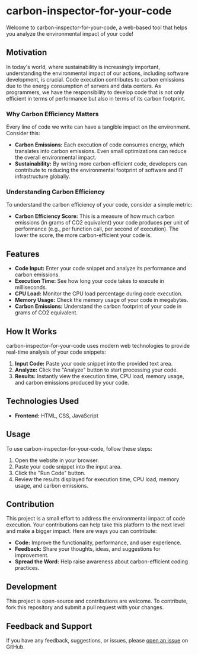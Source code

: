 # carbon-inspector-for-your-code

Welcome to carbon-inspector-for-your-code, a web-based tool that helps you analyze the environmental impact of your code!

## Motivation

In today's world, where sustainability is increasingly important, understanding the environmental impact of our actions, including software development, is crucial. Code execution contributes to carbon emissions due to the energy consumption of servers and data centers. As programmers, we have the responsibility to develop code that is not only efficient in terms of performance but also in terms of its carbon footprint.

### Why Carbon Efficiency Matters

Every line of code we write can have a tangible impact on the environment. Consider this:
- **Carbon Emissions:** Each execution of code consumes energy, which translates into carbon emissions. Even small optimizations can reduce the overall environmental impact.
- **Sustainability:** By writing more carbon-efficient code, developers can contribute to reducing the environmental footprint of software and IT infrastructure globally.

### Understanding Carbon Efficiency

To understand the carbon efficiency of your code, consider a simple metric:
- **Carbon Efficiency Score:** This is a measure of how much carbon emissions (in grams of CO2 equivalent) your code produces per unit of performance (e.g., per function call, per second of execution). The lower the score, the more carbon-efficient your code is.

## Features

- **Code Input:** Enter your code snippet and analyze its performance and carbon emissions.
- **Execution Time:** See how long your code takes to execute in milliseconds.
- **CPU Load:** Monitor the CPU load percentage during code execution.
- **Memory Usage:** Check the memory usage of your code in megabytes.
- **Carbon Emissions:** Understand the carbon footprint of your code in grams of CO2 equivalent.

## How It Works

carbon-inspector-for-your-code uses modern web technologies to provide real-time analysis of your code snippets:

1. **Input Code:** Paste your code snippet into the provided text area.
2. **Analyze:** Click the "Analyze" button to start processing your code.
3. **Results:** Instantly view the execution time, CPU load, memory usage, and carbon emissions produced by your code.

## Technologies Used

- **Frontend:** HTML, CSS, JavaScript

## Usage

To use carbon-inspector-for-your-code, follow these steps:

1. Open the website in your browser.
2. Paste your code snippet into the input area.
3. Click the "Run Code" button.
4. Review the results displayed for execution time, CPU load, memory usage, and carbon emissions.

## Contribution

This project is a small effort to address the environmental impact of code execution. Your contributions can help take this platform to the next level and make a bigger impact. Here are ways you can contribute:
- **Code:** Improve the functionality, performance, and user experience.
- **Feedback:** Share your thoughts, ideas, and suggestions for improvement.
- **Spread the Word:** Help raise awareness about carbon-efficient coding practices.

## Development

This project is open-source and contributions are welcome. To contribute, fork this repository and submit a pull request with your changes.

## Feedback and Support

If you have any feedback, suggestions, or issues, please [open an issue](https://github.com/bhagirath-bhp/carbon-inspector-for-your-code/issues) on GitHub.
